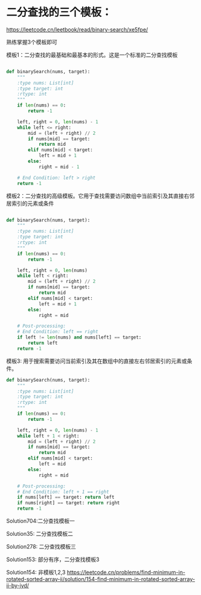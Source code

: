 # 二分查找的三个模板：
https://leetcode.cn/leetbook/read/binary-search/xe5fpe/  


熟练掌握3个模板即可

模板1：二分查找的最基础和最基本的形式。这是一个标准的二分查找模板
```python

def binarySearch(nums, target):
    """
    :type nums: List[int]
    :type target: int
    :rtype: int
    """
    if len(nums) == 0:
        return -1

    left, right = 0, len(nums) - 1
    while left <= right:
        mid = (left + right) // 2
        if nums[mid] == target:
            return mid
        elif nums[mid] < target:
            left = mid + 1
        else:
            right = mid - 1

    # End Condition: left > right
    return -1
```

模板2：二分查找的高级模板。它用于查找需要访问数组中当前索引及其直接右邻居索引的元素或条件
```python

def binarySearch(nums, target):
    """
    :type nums: List[int]
    :type target: int
    :rtype: int
    """
    if len(nums) == 0:
        return -1

    left, right = 0, len(nums)
    while left < right:
        mid = (left + right) // 2
        if nums[mid] == target:
            return mid
        elif nums[mid] < target:
            left = mid + 1
        else:
            right = mid

    # Post-processing:
    # End Condition: left == right
    if left != len(nums) and nums[left] == target:
        return left
    return -1
```

模板3: 用于搜索需要访问当前索引及其在数组中的直接左右邻居索引的元素或条件。

```python
def binarySearch(nums, target):
    """
    :type nums: List[int]
    :type target: int
    :rtype: int
    """
    if len(nums) == 0:
        return -1

    left, right = 0, len(nums) - 1
    while left + 1 < right:
        mid = (left + right) // 2
        if nums[mid] == target:
            return mid
        elif nums[mid] < target:
            left = mid
        else:
            right = mid

    # Post-processing:
    # End Condition: left + 1 == right
    if nums[left] == target: return left
    if nums[right] == target: return right
    return -1
```
Solution704:二分查找模板一

Solution35: 二分查找模板二

Solution278: 二分查找模板三

Solution153: 部分有序，二分查找模板3

Solution154: 非模板1,2,3 https://leetcode.cn/problems/find-minimum-in-rotated-sorted-array-ii/solution/154-find-minimum-in-rotated-sorted-array-ii-by-jyd/